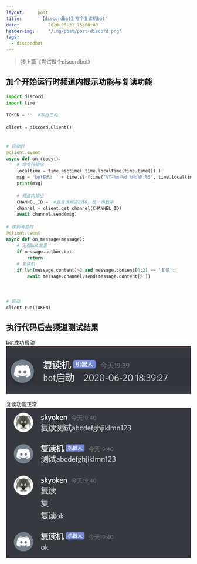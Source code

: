 ```yaml
---
layout: 	post
title: 		'【discordbot】写个复读机bot'
date:       	2020-05-31 15:00:00
header-img: 	"/img/post/post-discord.png"
tags:
  - discordbot
---
```

>接上篇《尝试做个discordbot》


## 加个开始运行时频道内提示功能与复读功能
```python
import discord
import time

TOKEN = ''	#写自己的

client = discord.Client()


# 启动时
@client.event
async def on_ready():
    # 命令行输出
    localtime = time.asctime( time.localtime(time.time()) )
    msg = 'bot启动　' + time.strftime("%Y-%m-%d %H:%M:%S", time.localtime())
    print(msg)

    # 频道内输出
    CHANNEL_ID =  #查查该频道的ID，是一串数字
    channel = client.get_channel(CHANNEL_ID)
    await channel.send(msg)

# 收到消息时
@client.event
async def on_message(message):
    # 无视bot发言
    if message.author.bot:
        return
    # 复读机
    if len(message.content)>2 and message.content[0:2] == '复读':
        await message.channel.send(message.content[2:])



# 启动
client.run(TOKEN)
```

## 执行代码后去频道测试结果

bot成功启动
![](/img/post/in-post/post-discord-20053102.png)

复读功能正常
![](/img/post/in-post/post-discord-20053103.png)